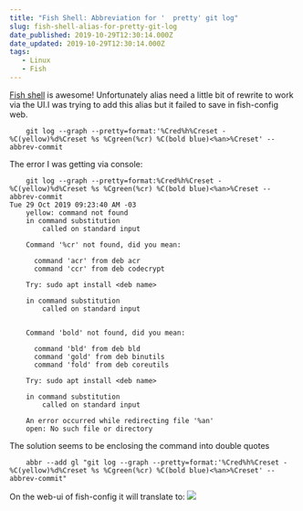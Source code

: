 ```yaml
---
title: "Fish Shell: Abbreviation for '	pretty' git log"
slug: fish-shell-alias-for-pretty-git-log
date_published: 2019-10-29T12:30:14.000Z
date_updated: 2019-10-29T12:30:14.000Z
tags: 
   - Linux
   - Fish
---
```


[Fish shell](http://fishshell.com/) is awesome! Unfortunately alias need a little bit of rewrite to work via the UI.I was trying to add this alias but it failed to save in fish-config web.

<!-- more -->
```shell
    git log --graph --pretty=format:'%Cred%h%Creset -%C(yellow)%d%Creset %s %Cgreen(%cr) %C(bold blue)<%an>%Creset' --abbrev-commit
``` 

The error I was getting via console:

```shell
    git log --graph --pretty=format:%Cred%h%Creset -%C(yellow)%d%Creset %s %Cgreen(%cr) %C(bold blue)<%an>%Creset --abbrev-commit                                                             Tue 29 Oct 2019 09:23:40 AM -03
    yellow: command not found
    in command substitution
    	called on standard input
    
    Command '%cr' not found, did you mean:
    
      command 'acr' from deb acr
      command 'ccr' from deb codecrypt
    
    Try: sudo apt install <deb name>
    
    in command substitution
    	called on standard input
    
    
    Command 'bold' not found, did you mean:
    
      command 'bld' from deb bld
      command 'gold' from deb binutils
      command 'fold' from deb coreutils
    
    Try: sudo apt install <deb name>
    
    in command substitution
    	called on standard input
    
    An error occurred while redirecting file '%an'
    open: No such file or directory
```
    

The solution seems to be enclosing the command into double quotes

```shell
    abbr --add gl "git log --graph --pretty=format:'%Cred%h%Creset -%C(yellow)%d%Creset %s %Cgreen(%cr) %C(bold blue)<%an>%Creset' --abbrev-commit"
```


On the web-ui of fish-config it will translate to:
![](/content/images/2019/10/image.png)
